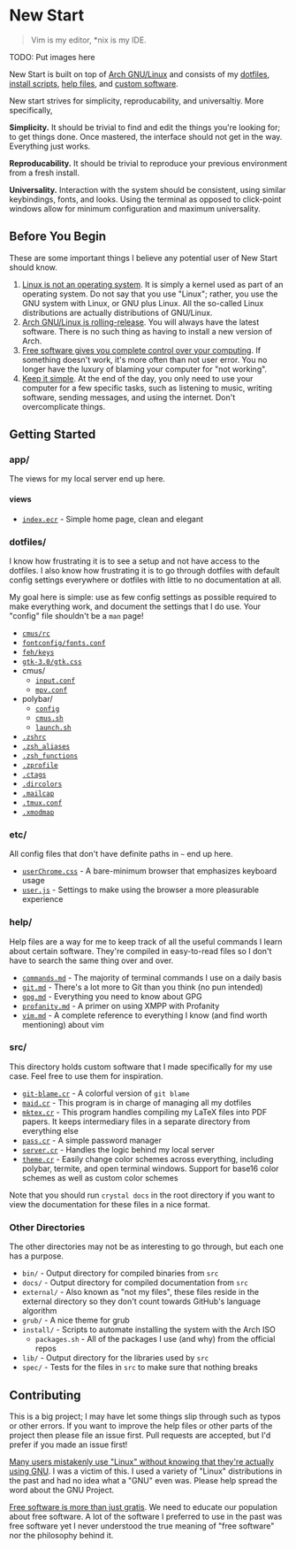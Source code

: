# New Start

> Vim is my editor, \*nix is my IDE.

TODO: Put images here

New Start is built on top of [Arch GNU/Linux](https://www.archlinux.org/) and consists of my [dotfiles](dotfiles/), [install scripts](install/), [help files](help/), and [custom software](src/).

New start strives for simplicity, reproducability, and universaltiy. More specifically,

**Simplicity.** It should be trivial to find and edit the things you're looking for; to get things done. Once mastered, the interface should not get in the way. Everything just works.

**Reproducability.** It should be trivial to reproduce your previous environment from a fresh install.

**Universality.** Interaction with the system should be consistent, using similar keybindings, fonts, and looks. Using the terminal as opposed to click-point windows allow for minimum configuration and maximum universality.

## Before You Begin

These are some important things I believe any potential user of New Start should know.

1. [Linux is not an operating system](https://www.gnu.org/gnu/linux-and-gnu.html). It is simply a kernel used as part of an operating system. Do not say that you use "Linux"; rather, you use the GNU system with Linux, or GNU plus Linux. All the so-called Linux distributions are actually distributions of GNU/Linux.
2. [Arch GNU/Linux is rolling-release](https://wiki.archlinux.org/index.php/Arch_Linux). You will always have the latest software. There is no such thing as having to install a new version of Arch.
3. [Free software gives you complete control over your computing](https://www.gnu.org/philosophy/free-sw.html). If something doesn't work, it's more often than not user error. You no longer have the luxury of blaming your computer for "not working".
4. [Keep it simple](https://en.wikipedia.org/wiki/KISS_principle). At the end of the day, you only need to use your computer for a few specific tasks, such as listening to music, writing software, sending messages, and using the internet. Don't overcomplicate things.

## Getting Started

### app/

The views for my local server end up here.

#### views

- [`index.ecr`](app/views/index.ecr) - Simple home page, clean and elegant

### dotfiles/

I know how frustrating it is to see a setup and not have access to the dotfiles. I also know how frustrating it is to go through dotfiles with default config settings everywhere or dotfiles with little to no documentation at all.

My goal here is simple: use as few config settings as possible required to make everything work, and document the settings that I do use. Your "config" file shouldn't be a `man` page!

- [`cmus/rc`](dotfiles/.config/cmus/rc)
- [`fontconfig/fonts.conf`](dotfiles/.config/fontconfig/fonts.conf)
- [`feh/keys`](dotfiles/.config/feh/keys)
- [`gtk-3.0/gtk.css`](dotfiles/.config/gtk-3.0/gtk.css)
- cmus/
    - [`input.conf`](dotfiles/.config/mpv/input.conf)
    - [`mpv.conf`](dotfiles/.config/mpv/mpv.conf)
- polybar/
    - [`config`](dotfiles/.config/polybar/config)
    - [`cmus.sh`](dotfiles/.config/polybar/cmus.sh)
    - [`launch.sh`](dotfiles/.config/polybar/launch.sh)
- [`.zshrc`](dotfiles/.zshrc)
- [`.zsh_aliases`](dotfiles/.zsh_aliases)
- [`.zsh_functions`](dotfiles/.zsh_functions)
- [`.zprofile`](dotfiles/.zprofile)
- [`.ctags`](dotfiles/.ctags)
- [`.dircolors`](dotfiles/.dircolors)
- [`.mailcap`](dotfiles/.mailcap)
- [`.tmux.conf`](dotfiles/.tmux.conf)
- [`.xmodmap`](dotfiles/.xmodmap)

### etc/

All config files that don't have definite paths in `~` end up here.

- [`userChrome.css`](etc/userChrome.css) - A bare-minimum browser that emphasizes keyboard usage
- [`user.js`](etc/user.js) - Settings to make using the browser a more pleasurable experience

### help/

Help files are a way for me to keep track of all the useful commands I learn about certain software. They're compiled in easy-to-read files so I don't have to search the same thing over and over.

- [`commands.md`](help/commands.md) - The majority of terminal commands I use on a daily basis
- [`git.md`](help/git.md) - There's a lot more to Git than you think (no pun intended)
- [`gpg.md`](help/gpg.md) - Everything you need to know about GPG
- [`profanity.md`](help/profanity.md) - A primer on using XMPP with Profanity
- [`vim.md`](help/vim.md) - A complete reference to everything I know (and find worth mentioning) about vim

### src/

This directory holds custom software that I made specifically for my use case. Feel free to use them for inspiration.

- [`git-blame.cr`](src/git-blame.cr) - A colorful version of `git blame`
- [`maid.cr`](src/maid.cr) - This program is in charge of managing all my dotfiles
- [`mktex.cr`](src/mktex.cr) - This program handles compiling my LaTeX files into PDF papers. It keeps intermediary files in a separate directory from everything else
- [`pass.cr`](src/pass.cr) - A simple password manager
- [`server.cr`](src/server.cr) - Handles the logic behind my local server
- [`theme.cr`](src/theme.cr) - Easily change color schemes across everything, including polybar, termite, and open terminal windows. Support for base16 color schemes as well as custom color schemes

Note that you should run `crystal docs` in the root directory if you want to view the documentation for these files in a nice format.

### Other Directories

The other directories may not be as interesting to go through, but each one has a purpose.

- `bin/` - Output directory for compiled binaries from `src`
- `docs/` - Output directory for compiled documentation from `src`
- `external/` - Also known as "not my files", these files reside in the external directory so they don't count towards GitHub's language algorithm
- `grub/` - A nice theme for grub
- `install/` - Scripts to automate installing the system with the Arch ISO
    - `packages.sh` - All of the packages I use (and why) from the official repos
- `lib/` - Output directory for the libraries used by `src`
- `spec/` - Tests for the files in `src` to make sure that nothing breaks

## Contributing

This is a big project; I may have let some things slip through such as typos or other errors. If you want to improve the help files or other parts of the project then please file an issue first. Pull requests are accepted, but I'd prefer if you made an issue first!

[Many users mistakenly use "Linux" without knowing that they're actually using GNU](https://www.gnu.org/gnu/gnu-users-never-heard-of-gnu.html). I was a victim of this. I used a variety of "Linux" distributions in the past and had no idea what a "GNU" even was. Please help spread the word about the GNU Project.

[Free software is more than just gratis](#). We need to educate our population about free software. A lot of the software I preferred to use in the past was free software yet I never understood the true meaning of "free software" nor the philosophy behind it.

